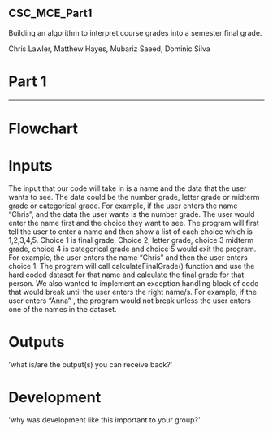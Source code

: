 ## CSC_MCE_Part1

Building an algorithm to interpret course grades into a semester final grade.

Chris Lawler, Matthew Hayes, Mubariz Saeed, Dominic Silva

# Part 1
_________________________________________________________________________________________________________________________________________________________________________
# Flowchart 






# Inputs
The input that our code will take in is a name and the data that the user wants to see. The data could be the number grade, letter grade or midterm grade or categorical grade. For example, if the user enters the name “Chris”, and the data the user wants is the number grade. The user would enter the name first and the choice they want to see. The program will first tell the user to enter a name and then show a list of each choice which is 1,2,3,4,5. Choice 1 is final grade, Choice 2, letter grade, choice 3 midterm grade, choice 4 is categorical grade and choice 5 would exit the program. For example, the user enters the name “Chris” and then the user enters choice 1. The program will call calculateFinalGrade() function and use the hard coded dataset for that name and calculate the final grade for that person. We also wanted to implement an exception handling block of code that would break until the user enters the right name/s. For example, if the user enters “Anna” , the program would not break unless the user enters one of the names in the dataset.

# Outputs
'what is/are the output(s) you can receive back?'


# Development
'why was development like this important to your group?'

